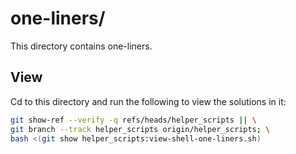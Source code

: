 
# one-liners/

This directory contains one-liners.

## View

Cd to this directory and run the following to view the solutions in it:

```bash
git show-ref --verify -q refs/heads/helper_scripts || \
git branch --track helper_scripts origin/helper_scripts; \
bash <(git show helper_scripts:view-shell-one-liners.sh)
```

